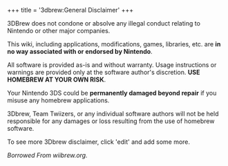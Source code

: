 +++
title = '3dbrew:General Disclaimer'
+++

3DBrew does not condone or absolve any illegal conduct relating to
Nintendo or other major companies.

This wiki, including applications, modifications, games, libraries, etc.
are **in no way associated with or endorsed by Nintendo**.

All software is provided as-is and without warranty. Usage instructions
or warnings are provided only at the software author's discretion.
**USE HOMEBREW AT YOUR OWN RISK**.

Your Nintendo 3DS could be **permanently damaged beyond repair** if you
misuse any homebrew applications.

3Dbrew, Team Twiizers, or any individual software authors will not be
held responsible for any damages or loss resulting from the use of
homebrew software.

To see more 3Dbrew disclaimer, click 'edit' and add some more.

*Borrowed From wiibrew.org.*